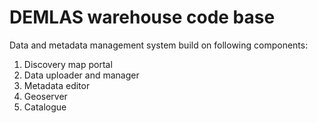 # DEMLAS warehouse code base
Data and metadata management system build on following components:
1. Discovery map portal
2. Data uploader and manager
3. Metadata editor
4. Geoserver
5. Catalogue
